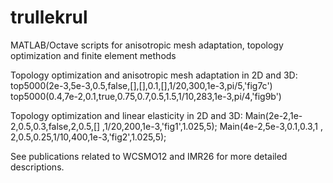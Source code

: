 # trullekrul
MATLAB/Octave scripts for anisotropic mesh adaptation, topology optimization and finite element methods

Topology optimization and anisotropic mesh adaptation in 2D and 3D:
top5000(2e-3,5e-3,0.5,false,[],[],0.1,[],1/20,300,1e-3,pi/5,'fig7c')
top5000(0.4,7e-2,0.1,true,0.75,0.7,0.5,1.5,1/10,283,1e-3,pi/4,'fig9b')

Topology optimization and linear elasticity in 2D and 3D:
Main(2e-2,1e-2,0.5,0.3,false,2,0.5,[]  ,1/20,200,1e-3,'fig1',1.025,5);
Main(4e-2,5e-3,0.1,0.3,1   , 2,0.5,0.25,1/10,400,1e-3,'fig2',1.025,5);

See publications related to WCSMO12 and IMR26 for more detailed descriptions.

